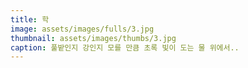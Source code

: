 ```yaml
---
title: 학
image: assets/images/fulls/3.jpg
thumbnail: assets/images/thumbs/3.jpg
caption: 풀밭인지 강인지 모를 만큼 초록 빛이 도는 물 위에서..
---
```

